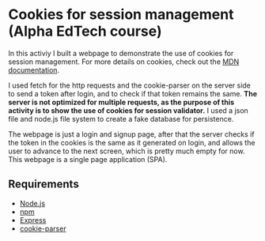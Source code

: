 # Cookies for session management (Alpha EdTech course)

In this activiy I built a webpage to demonstrate the use of cookies for session management. For more details on cookies, check out the [MDN documentation](https://developer.mozilla.org/en-US/docs/Web/HTTP/Cookies).

I used fetch for the http requests and the cookie-parser on the server side to send a token after login, and to check if that token remains the same. **The server is not optimized for multiple requests, as the purpose of this activity is to show the use of cookies for session validator.** I used a json file and node.js file system to create a fake database for persistence.

The webpage is just a login and signup page, after that the server checks if the token in the cookies is the same as it generated on login, and allows the user to advance to the next screen, which is pretty much empty for now. This webpage is a single page application (SPA).

## Requirements

* [Node.js](https://nodejs.org/en/)
* [npm](https://docs.npmjs.com/downloading-and-installing-node-js-and-npm)
* [Express](https://expressjs.com/)
* [cookie-parser](https://www.npmjs.com/package/cookie-parser)
